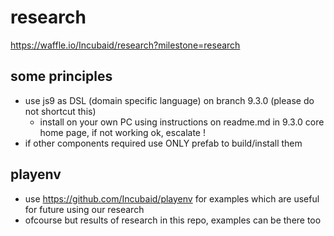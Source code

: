 # research

https://waffle.io/Incubaid/research?milestone=research

## some principles

- use js9 as DSL (domain specific language) on branch 9.3.0  (please do not shortcut this)
  - install on your own PC using instructions on readme.md in 9.3.0 core home page, if not working ok, escalate !
- if other components required use ONLY prefab to build/install them

## playenv

- use https://github.com/Incubaid/playenv for examples which are useful for future using our research
- ofcourse but results of research in this repo, examples can be there too
